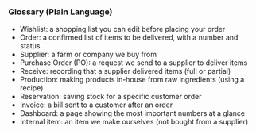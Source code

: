 ### Glossary (Plain Language)

- Wishlist: a shopping list you can edit before placing your order
- Order: a confirmed list of items to be delivered, with a number and status
- Supplier: a farm or company we buy from
- Purchase Order (PO): a request we send to a supplier to deliver items
- Receive: recording that a supplier delivered items (full or partial)
- Production: making products in-house from raw ingredients (using a recipe)
- Reservation: saving stock for a specific customer order
- Invoice: a bill sent to a customer after an order
- Dashboard: a page showing the most important numbers at a glance
- Internal item: an item we make ourselves (not bought from a supplier)
